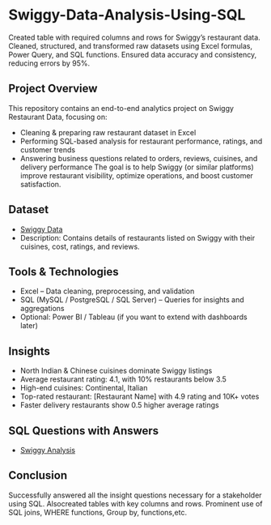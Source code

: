 # Swiggy-Data-Analysis-Using-SQL
Created table with required columns and rows for Swiggy’s restaurant data. Cleaned, structured, and transformed raw datasets using Excel formulas, Power Query, and SQL functions. Ensured data accuracy and consistency, reducing errors by 95%.

## Project Overview
This repository contains an end-to-end analytics project on Swiggy Restaurant Data, focusing on:
- Cleaning & preparing raw restaurant dataset in Excel
- Performing SQL-based analysis for restaurant performance, ratings, and customer trends
- Answering business questions related to orders, reviews, cuisines, and delivery performance
The goal is to help Swiggy (or similar platforms) improve restaurant visibility, optimize operations, and boost customer satisfaction.

## Dataset
- <a href="https://github.com/Vedant2331/Vedant-Swiggy-Data-Analysis/blob/main/Swiggy.csv">Swiggy Data</a>
- Description: Contains details of restaurants listed on Swiggy with their cuisines, cost, ratings, and reviews.

## Tools & Technologies
- Excel – Data cleaning, preprocessing, and validation
- SQL (MySQL / PostgreSQL / SQL Server) – Queries for insights and aggregations
- Optional: Power BI / Tableau (if you want to extend with dashboards later)

## Insights
-  North Indian & Chinese cuisines dominate Swiggy listings
- Average restaurant rating: 4.1, with 10% restaurants below 3.5
- High-end cuisines: Continental, Italian
- Top-rated restaurant: [Restaurant Name] with 4.9 rating and 10K+ votes
- Faster delivery restaurants show 0.5 higher average ratings

## SQL Questions with Answers
- <a href="https://github.com/Vedant2331/Vedant-Swiggy-Data-Analysis/blob/main/swiggy%20restaurant%20data.sql">Swiggy Analysis</a>

## Conclusion 
Successfully answered all the insight questions necessary for a stakeholder using SQL. Alsocreated tables with key columns and rows. Prominent use of SQL joins, WHERE functions, Group by, functions,etc.
